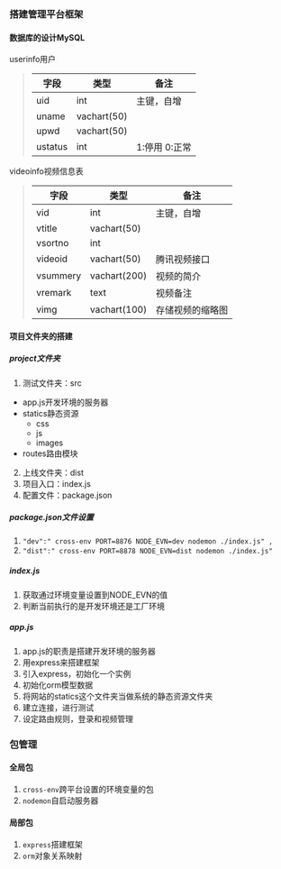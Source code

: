 ### 搭建管理平台框架
#### 数据库的设计MySQL
userinfo用户

> | 字段          | 类型          | 备注             |
> | ------------- |---------------| ---------------- |
> | uid           | int           | 主键，自增       |
> | uname         | vachart(50)   |                  |
> | upwd          | vachart(50)   |                  |
> | ustatus       | int           | 1:停用 0:正常    |

videoinfo视频信息表

> | 字段          | 类型          | 备注             |
> | ------------- |---------------| ---------------- |
> | vid           | int           | 主键，自增       |
> | vtitle        | vachart(50)   |                  |
> | vsortno       | int           |                  |
> | videoid       | vachart(50)   | 腾讯视频接口     |
> | vsummery      | vachart(200)  | 视频的简介       |
> | vremark       | text          | 视频备注         |
> | vimg          | vachart(100)  | 存储视频的缩略图 |

#### 项目文件夹的搭建
##### project文件夹
1. 测试文件夹：src
- app.js开发环境的服务器
- statics静态资源
    + css
    + js
    + images
- routes路由模块
2. 上线文件夹：dist
3. 项目入口：index.js
4. 配置文件：package.json

##### package.json文件设置
1. `"dev":" cross-env PORT=8876 NODE_EVN=dev nodemon ./index.js" ,`
2. `"dist":" cross-env PORT=8878 NODE_EVN=dist nodemon ./index.js" `

##### index.js
1. 获取通过环境变量设置到NODE_EVN的值
2. 判断当前执行的是开发环境还是工厂环境

##### app.js
1. app.js的职责是搭建开发环境的服务器
2. 用express来搭建框架
3. 引入express，初始化一个实例
4. 初始化orm模型数据
5. 将网站的statics这个文件夹当做系统的静态资源文件夹
6. 建立连接，进行测试
7. 设定路由规则，登录和视频管理

### 包管理
#### 全局包
1. `cross-env`跨平台设置的环境变量的包
2. `nodemon`自启动服务器

#### 局部包
1. `express`搭建框架
2. `orm`对象关系映射
